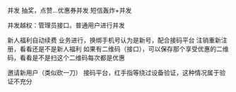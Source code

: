 并发
抽奖，点赞...优惠券并发
短信轰炸+并发

并发越权：管理员接口。普通用户进行并发

新人福利自动续费
业务进行，换绑手机号认为是新号，配合接码平台
注销重新注册，看看还是不是新人福利
如果有二维码（接口），可以保存那个享受优惠的二维码，看看是不是扫这个二维码每次都是优惠

邀请新用户（类似砍一刀）
接码平台，红手指等绕过设备验证，这种情况属于验证不充分